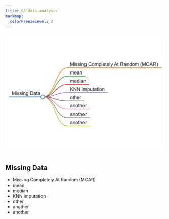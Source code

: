 ```yaml
---
title: 02-data-analysis
markmap:
  colorFreezeLevel: 2
---
```

![Mind Map](img/mindmap.png)

## Missing Data
- Missing Completely At Random (MCAR)
- mean
- median
- KNN imputation
- other
- another
- another